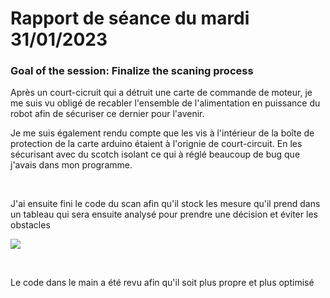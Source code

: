 # Rapport de séance du mardi 31/01/2023

### Goal of the session: Finalize the scaning process

Après un court-cicruit qui a détruit une carte de commande de moteur, je me suis vu obligé de recabler l'ensemble de l'alimentation en puissance du robot afin de sécuriser ce dernier pour l'avenir. 

Je me suis également rendu compte que les vis à l'intérieur de la boîte de protection de la carte arduino étaient à l'orignie de court-circuit. En les sécurisant avec du scotch isolant ce qui à réglé beaucoup de bug que j'avais dans mon programme.

<br />

J'ai ensuite fini le code du scan afin qu'il stock les mesure qu'il prend dans un tableau qui sera ensuite analysé pour prendre une décision et éviter les obstacles

![](Annexes/2023-02-05_Code.jpg)

<br />

Le code dans le main a été revu afin qu'il soit plus propre et plus optimisé

